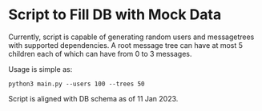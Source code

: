 # Script to Fill DB with Mock Data

Currently, script is capable of generating random users and messagetrees with
supported dependencies. A root message tree can have at most 5 children each of
which can have from 0 to 3 messages.

Usage is simple as:

```
python3 main.py --users 100 --trees 50
```

Script is aligned with DB schema as of 11 Jan 2023.
